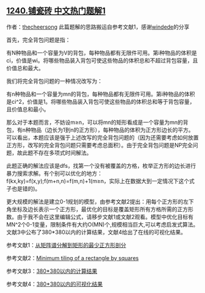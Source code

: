## [1240.铺瓷砖 中文热门题解1](https://leetcode.cn/problems/tiling-a-rectangle-with-the-fewest-squares/solutions/100000/guan-yu-ben-ti-shi-npwan-quan-wen-ti-de-zheng-ming)

作者：[thecheersong](https://leetcode.cn/u/thecheersong)
此篇题解的思路搬运自参考文献1，感谢[windede](https://me.csdn.net/qq_23997101)的分享
首先，完全背包问题是指：
有N种物品和一个容量为V的背包，每种物品都有无限件可用。第i种物品的体积是ci，价值是wi。将哪些物品装入背包可使这些物品的体积总和不超过背包容量，且价值总和最大。
我们将完全背包问题的一种情况改写为：
有n种物品和一个容量为mn的背包，每种物品都有无限件可用。第i种物品的体积是ci^2，价值是1。将哪些物品装入背包可使这些物品的体积总和等于背包容量，且价值总和最小。
那么对于本题而言，不妨设m≥n，可以将mn的矩形看成是一个容量为mn的背包，有n种物品（边长为1到n的正方形），每种物品的体积为正方形边长的平方。可以看出，本题应该是强于上述改写的完全背包问题的（因为还需要考虑如何放置正方形，改写的完全背包问题只需要考虑总面积）。由于完全背包问题是NP完全问题，故此题不存在多项式时间解法。
此题正确的解法应该是dfs，找第一个没有被覆盖的方格，枚举正方形的边长进行暴力搜索求解。有个别可以优化的地方：f(kx,ky)=f(x,y);f(m+n,n)=f(m,n)+1(m≥n，实际上在数据大到一定情况下这个式子也是错的)。
更大规模的解法是建立0-1规划的模型，由参考文献2提出：用每个正方形的左下角坐标及边长表示一个正方形，最优化的目标是覆盖矩形所有方格所需的正方形数。由于我不会在这里编辑公式，请移步文献1或文献2观看。模型中优化目标有MN^2个0-1变量，限制条件有大约O(MN)个,规模相当巨大,可以考虑启发式算法。文献3中公布了380*380以内的计算结果，文献4给出了在线的可视化结果。
参考文献1：[从矩阵谱分解到矩形的最少正方形剖分](https://blog.csdn.net/qq_23997101/article/details/74562696)
参考文献2：[Minimum tiling of a rectangle by squares](http://xueshu.baidu.com/usercenter/paper/show?paperid=b9ea2ba7a6ef5a8c22d3696e76506438&site=xueshu_se)
参考文献3：[380*380以内的计算结果](http://int-e.eu/~bf3/squares/young.txt)
参考文献4：[380*380以内的可视化结果](http://int-e.eu/~bf3/squares/view.html#13,11)
